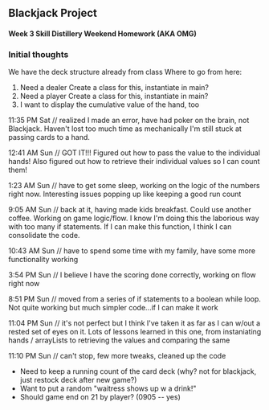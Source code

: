 ## Blackjack Project

#### Week 3 Skill Distillery Weekend Homework (AKA OMG) 

### Initial thoughts
We have the deck structure already from class 
Where to go from here: 
1. Need a dealer 
 	Create a class for this, instantiate in main?
2. Need a player 
	Create a class for this, instantiate in main?
3. I want to display the cumulative value of the hand, too


11:35 PM Sat // realized I made an error, have had poker
on the brain, not Blackjack. Haven't lost too much 
time as mechanically I'm still stuck at passing cards to a hand.

12:41 AM Sun // GOT IT!!! Figured out how to pass the value to the individual hands! Also 
figured out how to retrieve their individual values so I can count them! 

1:23 AM Sun // have to get some sleep, working on the logic of the numbers right now. Interesting 
issues popping up like keeping a good run count 

9:05 AM Sun // back at it, having made kids breakfast. Could use another coffee. Working on game logic/flow. 
I know I'm doing this the laborious way with too many if statements. If I can make this function, I think 
I can consolidate the code.

10:43 AM Sun // have to spend some time with my family, have some more functionality working 

3:54 PM Sun // I believe I have the scoring done correctly, working on flow right now 

8:51 PM Sun // moved from a series of if statements to a boolean while loop. Not quite working but much simpler code...if I can make it work

11:04 PM Sun // it's not perfect but I think I've taken it as far as I can w/out a rested set of eyes on it. Lots of lessons 
learned in this one, from instaniating hands / arrayLists to retrieving the values and comparing the same

11:10 PM Sun // can't stop, few more tweaks, cleaned up the code

 - Need to keep a running count of the card deck (why? not for blackjack, just restock deck after new game?)
 - Want to put a random "waitress shows up w a drink!"
 - Should game end on 21 by player? (0905 -- yes) 
